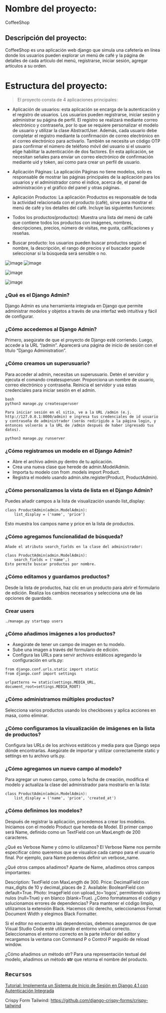 
# Nombre del proyecto:
CoffeeShop

## Descripción del proyecto:
CoffeeShop es una aplicación web django que simula una cafetería en línea donde los usuarios pueden explorar un menú de café y la página de detalles de cada artículo del menú, registrarse, iniciar sesión, agregar artículos a su orden.

#  Estructura del proyecto:
> El proyecto consta de 4 aplicaciones principales:

- Aplicación de usuarios: esta aplicación se encarga de la autenticación y el registro de usuarios. Los usuarios pueden registrarse, iniciar sesión y administrar su página de perfil. El registro se realizará mediante correo electrónico y contraseña, por lo que se requiere personalizar el modelo de usuario y utilizar la clase AbstractUser. Además, cada usuario debe completar el registro mediante la confirmación de correo electrónico en el correo electrónico para activarlo. También se necesita un código OTP para confirmar el número de teléfono móvil del usuario si el usuario elige habilitar la autenticación de dos factores. En esta aplicación, se necesitan señales para enviar un correo electrónico de confirmación mediante uid y token, así como para crear un perfil de usuario.

- Aplicación Páginas: La aplicación Páginas no tiene modelos, solo es responsable de mostrar las páginas principales de la aplicación para los usuarios y el administrador como el índice, acerca de, el panel de administración y el gráfico del panel y otras páginas.

- Aplicación Productos: La aplicación Productos es responsable de toda la actividad relacionada con el producto (café), sirve para mostrar el menú de café y los detalles del café. Incluye las siguientes funciones:

- Todos los productos(productos): Muestra una lista del menú de café que contiene todos los productos con imágenes, nombres, descripciones, precios, número de visitas, me gusta, calificaciones y reseñas.

- Buscar producto: los usuarios pueden buscar productos según el nombre, la descripción, el rango de precios y el buscador puede seleccionar si la búsqueda será sensible o no.





![image](https://github.com/user-attachments/assets/e2d3d168-c9af-4627-9129-03eb85aab625)
![image](https://github.com/user-attachments/assets/a4c3776b-24a8-4152-bd72-e7e940c0557b)


![image](https://github.com/user-attachments/assets/e8937fa8-ea72-44c7-a7dc-b1de1183f20f)

![image](https://github.com/user-attachments/assets/8b11e797-5cdc-4e1f-b612-fae9ba62d537)




### ¿Qué es el Django Admin?
Django Admin es una herramienta integrada en Django que permite administrar modelos y objetos a través de una interfaz web intuitiva y fácil de configurar.

### ¿Cómo accedemos al Django Admin?
Primero, asegúrate de que el proyecto de Django esté corriendo. Luego, accede a la URL “/admin”. Aparecerá una página de inicio de sesión con el título “Django Administration”.

### ¿Cómo creamos un superusuario?
Para acceder al admin, necesitas un superusuario. Detén el servidor y ejecuta el comando createsuperuser. Proporciona un nombre de usuario, correo electrónico y contraseña. Reinicia el servidor y usa estas credenciales para iniciar sesión en el admin.
```
bash
python3 manage.py createsuperuser

Para iniciar sesión en el sitio, ve a la URL /admin (e.j. http://127.0.0.1:8000/admin) e ingresa tus credenciales de id usuario y contraseña de administrador (serás redirigido a la página login, y entonces volverás a la URL de /admin después de haber ingresado tus datos).

python3 manage.py runserver
```

### ¿Cómo registramos un modelo en el Django Admin?
- Abre el archivo admin.py dentro de tu aplicación.
- Crea una nueva clase que herede de admin.ModelAdmin.
- Importa tu modelo con from .models import Product.
- Registra el modelo usando admin.site.register(Product, ProductAdmin).

### ¿Cómo personalizamos la vista de lista en el Django Admin?
Puedes añadir campos a la lista de visualización usando list_display:

```
class ProductAdmin(admin.ModelAdmin):
    list_display = ('name', 'price')
```
Esto muestra los campos name y price en la lista de productos.

### ¿Cómo agregamos funcionalidad de búsqueda?
```
Añade el atributo search_fields en la clase del administrador:

class ProductAdmin(admin.ModelAdmin):
    search_fields = ('name',)
Esto permite buscar productos por nombre.
```
### ¿Cómo editamos y guardamos productos?
Desde la lista de productos, haz clic en un producto para abrir el formulario de edición. Realiza los cambios necesarios y selecciona una de las opciones de guardado.

### Crear users

```
./manage.py startapp users 
```


### ¿Cómo añadimos imágenes a los productos?
- Asegúrate de tener un campo de imagen en tu modelo.
- Sube una imagen a través del formulario de edición.
- Configura las URLs para servir archivos estáticos agregando la configuración en urls.py:
```
from django.conf.urls.static import static
from django.conf import settings

urlpatterns += static(settings.MEDIA_URL, document_root=settings.MEDIA_ROOT)
```
### ¿Cómo administramos múltiples productos?
Selecciona varios productos usando los checkboxes y aplica acciones en masa, como eliminar.

### ¿Cómo configuramos la visualización de imágenes en la lista de productos?
Configura las URLs de los archivos estáticos y media para que Django sepa dónde encontrarlas. Asegúrate de importar y utilizar correctamente static y settings en tu archivo urls.py.

### ¿Cómo agregamos un nuevo campo al modelo?
Para agregar un nuevo campo, como la fecha de creación, modifica el modelo y actualiza la clase del administrador para mostrarlo en la lista:
```
class ProductAdmin(admin.ModelAdmin):
    list_display = ('name', 'price', 'created_at')
```
### ¿Cómo definimos los modelos?
Después de registrar la aplicación, procedemos a crear los modelos. Iniciamos con el modelo Product que hereda de Model. El primer campo será Name, definido como un TextField con un MaxLength de 200 caracteres.

¿Qué es Verbose Name y cómo lo utilizamos?
El Verbose Name nos permite especificar cómo queremos que se visualice cada campo para el usuario final. Por ejemplo, para Name podemos definir un verbose_name.

¿Qué otros campos añadimos?
Aparte de Name, añadimos otros campos importantes:

Description: TextField con MaxLength de 300.
Price: DecimalField con max_digits de 10 y decimal_places de 2.
Available: BooleanField con default=True.
Photo: ImageField con upload_to='logos', permitiendo valores nulos (null=True) y en blanco (blank=True).
¿Cómo formateamos el código y solucionamos errores de dependencias?
Para mantener el código limpio, utilizamos la extensión Black. Hacemos clic derecho, seleccionamos Format Document Width y elegimos Black Formatter.

Si el editor no encuentra las dependencias, debemos asegurarnos de que Visual Studio Code esté utilizando el entorno virtual correcto. Seleccionamos el entorno correcto en la parte inferior del editor y recargamos la ventana con Command P o Control P seguido de reload window.

¿Cómo añadimos un método str?
Para una representación textual del modelo, añadimos un método __str__ que retorna el nombre del producto.

## `Recursos`

[Tutorial: Implementa un Sistema de Inicio de Sesión en Django 4.1 con Autenticación Integrada](https://www.youtube.com/watch?v=6rMSouSx3II)

Crispy Form Tailwind: https://github.com/django-crispy-forms/crispy-tailwind
